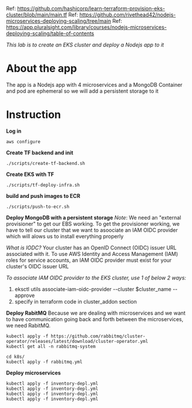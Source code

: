 Ref: https://github.com/hashicorp/learn-terraform-provision-eks-cluster/blob/main/main.tf
Ref: https://github.com/rivethead42/nodejs-microservices-deploying-scaling/tree/main
Ref: https://app.pluralsight.com/library/courses/nodejs-microservices-deploying-scaling/table-of-contents

*This lab is to create an EKS cluster and deploy a Nodejs app to it*

# About the app
The app is a Nodejs app with 4 microservices and a MongoDB
Container and pod are ephemeral so we will add a persistent storage to it

# Instruction
**Log in**
```
aws configure
```

**Create TF backend and init**
```
./scripts/create-tf-backend.sh
```

**Create EKS with TF**
```
./scripts/tf-deploy-infra.sh
```

**build and push images to ECR**
```
./scripts/push-to-ecr.sh
```

**Deploy MongoDB with a persistent storage**
*Note*: We need an "external provisioner" to get our EBS working.
To get the provisioner working, we have to tell our cluster that we want to asoociate an IAM OIDC provider which will alows us to install everything properly

*What is IODC?*
Your cluster has an OpenID Connect (OIDC) issuer URL associated with it. To use AWS Identity and Access Management (IAM) roles for service accounts, an IAM OIDC provider must exist for your cluster's OIDC issuer URL

*To associate IAM OIDC provider to the EKS cluster, use 1 of below 2 ways:*
1. eksctl utils associate-iam-oidc-provider --cluster $cluster_name --approve
2. specify in terraform code in cluster_addon section

**Deploy RabitMQ**
Because we are dealing with microservices and we want to have communication going back and forth between the microservices, we need RabitMQ.

```
kubectl apply -f https://github.com/rabbitmq/cluster-operator/releases/latest/download/cluster-operator.yml
kubectl get all -n rabbitmq-system
```

```
cd k8s/
kubectl apply -f rabbitmq.yml
```

**Deploy microservices**
```
kubectl apply -f inventory-depl.yml
kubectl apply -f inventory-depl.yml
kubectl apply -f inventory-depl.yml
kubectl apply -f inventory-depl.yml
```